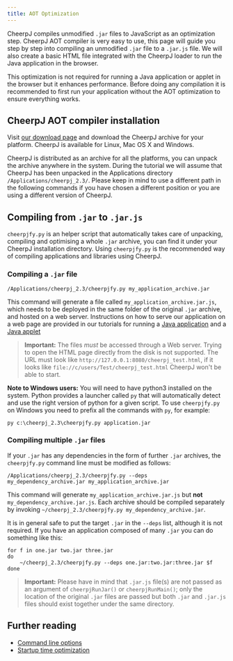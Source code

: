 ```yaml
---
title: AOT Optimization
---
```


CheerpJ compiles unmodified `.jar` files to JavaScript as an optimization step. CheerpJ AOT compiler is very easy to use, this page will guide you step by step into compiling an unmodified `.jar` file to a `.jar.js` file. We will also create a basic HTML file integrated with the CheerpJ loader to run the Java application in the browser.

This optimization is not required for running a Java application or applet in the browser but it enhances performance. Before doing any compilation it is recommended to first run your application without the AOT optimization to ensure everything works.

## CheerpJ AOT compiler installation

Visit [our download page](https://leaningtech.com/download-cheerpj/) and download the CheerpJ archive for your platform. CheerpJ is available for Linux, Mac OS X and Windows.

CheerpJ is distributed as an archive for all the platforms, you can unpack the archive anywhere in the system. During the tutorial we will assume that CheerpJ has been unpacked in the Applications directory `/Applications/cheerpj_2.3/`. Please keep in mind to use a different path in the following commands if you have chosen a different position or you are using a different version of CheerpJ.

## Compiling from `.jar` to `.jar.js`

`cheerpjfy.py` is an helper script that automatically takes care of unpacking, compiling and optimising a whole `.jar` archive, you can find it under your CheerpJ installation directory. Using `cheerpjfy.py` is the recommended way of compiling applications and libraries using CheerpJ.

### Compiling a `.jar` file

```shell
/Applications/cheerpj_2.3/cheerpjfy.py my_application_archive.jar
```

This command will generate a file called `my_application_archive.jar.js`, which needs to be deployed in the same folder of the original `.jar` archive, and hosted on a web server. Instructions on how to serve our application on a web page are provided in our tutorials for running a [Java application](/cheerpj2/getting-started/Java-app) and a [Java applet](/cheerpj2/getting-started/Java-applet)

> **Important:** The files _must_ be accessed through a Web server. Trying to open the HTML page directly from the disk is not supported. The URL must look like `http://127.0.0.1:8080/cheerpj_test.html`, if it looks like `file://c/users/Test/cheerpj_test.html` CheerpJ won't be able to start.

**Note to Windows users:** You will need to have python3 installed on the system. Python provides a launcher called `py` that will automatically detect and use the right version of python for a given script. To use `cheerpjfy.py` on Windows you need to prefix all the commands with `py`, for example:

```shell
py c:\cheerpj_2.3\cheerpjfy.py application.jar
```

### Compiling multiple `.jar` files

If your `.jar` has any dependencies in the form of further `.jar` archives, the `cheerpjfy.py` command line must be modified as follows:

```shell
/Applications/cheerpj_2.3/cheerpjfy.py --deps my_dependency_archive.jar my_application_archive.jar
```

This command will generate `my_application_archive.jar.js` but **not** `my_dependency_archive.jar.js`. Each archive should be compiled separately by invoking `~/cheerpj_2.3/cheerpjfy.py my_dependency_archive.jar`.

It is in general safe to put the target `.jar` in the `--deps` list, although it is not required. If you have an application composed of many `.jar` you can do something like this:

```
for f in one.jar two.jar three.jar
do
    ~/cheerpj_2.3/cheerpjfy.py --deps one.jar:two.jar:three.jar $f
done
```

> **Important:** Please have in mind that `.jar.js` file(s) are not passed as an argument of `cheerpjRunJar()` or `cheerpjRunMain()`; only the location of the original `.jar` files are passed but both `.jar` and `.jar.js` files should exist together under the same directory.

## Further reading

- [Command line options](/cheerpj2/reference/Command-Line-Options)
- [Startup time optimization](/cheerpj2/guides/Startup-time-optimization)

